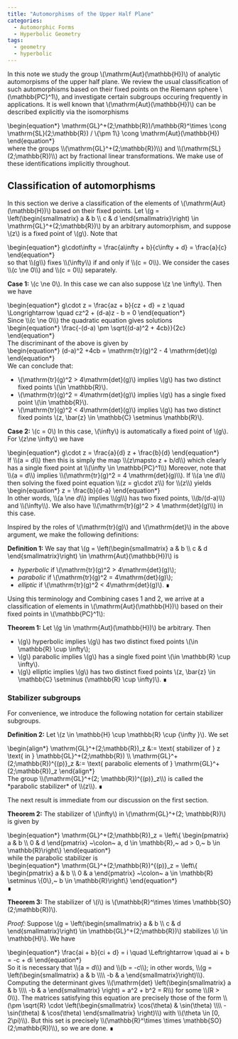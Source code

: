 ```yaml
---
title: "Automorphisms of the Upper Half Plane"
categories:
  - Automorphic Forms
  - Hyperbolic Geometry
tags:
  - geometry
  - hyperbolic
---
```


In this note we study the group \\(\mathrm{Aut}(\mathbb{H})\\) of analytic automorpisms of the upper half plane. We review the usual 
classification of such automorphisms based on their fixed points on the Riemann sphere \\(\mathbb{PC}^1\\), and investigate certain subgroups 
occuring frequently in applications. It is well known that \\(\mathrm{Aut}(\mathbb{H})\\) can be described explicitly via the isomorphisms
<div class="mathjax">\begin{equation*}
  \mathrm{GL}^+(2;\mathbb{R})/\mathbb{R}^\times \cong 
  \mathrm{SL}(2;\mathbb{R}) / \{\pm 1\} \cong
  \mathrm{Aut}(\mathbb{H})
\end{equation*}</div>
where the groups \\(\mathrm{GL}^+(2;\mathbb{R})\\) and \\(\mathrm{SL}(2;\mathbb{R})\\) act by fractional linear transformations. We make use of 
these identifications implicitly throughout. 

## Classification of automorphisms

In this section we derive a classification of the elements of \\(\mathrm{Aut}(\mathbb{H})\\) based on their fixed points. Let 
\\(g = \left(\begin{smallmatrix} a & b  \\\\ c & d \end{smallmatrix}\right) \in \mathrm{GL}^+(2;\mathbb{R})\\) by an arbitrary automorphism,
and suppose \\(z\\) is a fixed point of \\(g\\). Note that
<div class="mathjax">\begin{equation*}
  g\cdot\infty = \frac{a\infty + b}{c\infty + d} = \frac{a}{c} 
\end{equation*}</div>
so that \\(g\\) fixes \\(\infty\\) if and only if \\(c = 0\\). We consider the cases \\(c \ne 0\\) and \\(c = 0\\) separately.

**Case 1:** \\(c \ne 0\\). In this case we can also suppose \\(z \ne \infty\\). Then we have
<div class="mathjax">\begin{equation*}
  g\cdot z = \frac{az + b}{cz + d} = z
    \quad \Longrightarrow \quad
  cz^2 + (d-a)z - b = 0
\end{equation*}</div>
Since \\(c \ne 0\\) the quadratic equation gives solutions
<div class="mathjax">\begin{equation*}
  \frac{-(d-a) \pm \sqrt{(d-a)^2 + 4cb}}{2c} 
\end{equation*}</div>
The discriminant of the above is given by
<div class="mathjax">\begin{equation*}
  (d-a)^2 +4cb = \mathrm{tr}(g)^2 - 4 \mathrm{det}(g)
\end{equation*}</div>
We can conclude that:

- \\(\mathrm{tr}(g)^2 > 4\mathrm{det}(g)\\) implies \\(g\\) has two distinct fixed points \\(\in \mathbb{R}\\). 
- \\(\mathrm{tr}(g)^2 = 4\mathrm{det}(g)\\) implies \\(g\\) has a single fixed point \\(\in \mathbb{R}\\).
- \\(\mathrm{tr}(g)^2 < 4\mathrm{det}(g)\\) implies \\(g\\) has two distinct fixed points \\(z, \bar{z} \in \mathbb{C} \setminus \mathbb{R}\\). 

**Case 2:** \\(c = 0\\) In this case, \\(\infty\\) is automatically a fixed point of \\(g\\). For \\(z\ne \infty\\) we have
<div class="mathjax">\begin{equation*}
  g\cdot z = \frac{a}{d} z + \frac{b}{d} 
\end{equation*}</div>
If \\(a = d\\) then this is simply the map \\(z\mapsto z + b/d\\) which clearly has a single fixed point at \\(\infty \in \mathbb{PC}^1\\)
Moreover, note that \\(a = d\\) implies \\(\mathrm{tr}(g)^2 = 4 \mathrm{det}(g)\\). If \\(a \ne d\\) then solving the fixed point 
equation \\(z = g\cdot z\\) for \\(z\\) yields
<div class="mathjax">\begin{equation*}
  z = \frac{b}{d-a} 
\end{equation*}</div>
In other words, \\(a \ne d\\) implies \\(g\\) has two fixed points, \\(b/(d-a)\\) and \\(\infty\\). We also have 
\\(\mathrm{tr}(g)^2 > 4 \mathrm{det}(g)\\) in this case. 

Inspired by the roles of \\(\mathrm{tr}(g)\\) and \\(\mathrm{det}\\) in the above argument, we make the following definitions:

**Definition 1:** We say that \\(g = \left(\begin{smallmatrix} a & b  \\\\ c & d \end{smallmatrix}\right) \in \mathrm{Aut}(\mathbb{H})\\)
is

- *hyperbolic* if \\(\mathrm{tr}(g)^2 > 4\mathrm{det}(g)\\);
- *parabolic* if \\(\mathrm{tr}(g)^2 = 4\mathrm{det}(g)\\);
- *elliptic* if \\(\mathrm{tr}(g)^2 < 4\mathrm{det}(g)\\).
∎

Using this terminology and Combining cases 1 and 2, we arrive at a classification of elements in \\(\mathrm{Aut}(\mathbb{H})\\) based on their
fixed points in \\(\mathbb{PC}^1\\):

**Theorem 1:** Let \\(g \in \mathrm{Aut}(\mathbb{H})\\) be arbitrary. Then

- \\(g\\) hyperbolic implies \\(g\\) has two distinct fixed points \\(\in \mathbb{R} \cup \infty\\);
- \\(g\\) parabolic implies \\(g\\) has a single fixed point \\(\in \mathbb{R} \cup \infty\\).
- \\(g\\) elliptic implies \\(g\\) has two distinct fixed points \\(z, \bar{z} \in \mathbb{C} \setminus (\mathbb{R} \cup \infty)\\).
∎


### Stabilizer subgroups

For convenience, we introduce the following notation for certain stabilizer subgroups.

**Definition 2:** Let \\(z \in \mathbb{H} \cup \mathbb{R} \cup \{\infty \}\\). We set 
<div class="mathjax">\begin{align*}
  \mathrm{GL}^+(2;\mathbb{R})_z &:= \text{ stabilizer of } z \text{ in } \mathbb{GL}^+(2;\mathbb{R}) \\
  \mathrm{GL}^+(2;\mathbb{R})^{(p)}_z &:= \text{ parabolic elements of } \mathrm{GL}^+(2;\mathbb{R})_z
\end{align*}</div>
The group \\(\mathrm{GL}^+(2; \mathbb{R})^{(p)}_z\\) is called the *parabolic stabilizer* of \\(z\\).
∎

The next result is immediate from our discussion on the first section.

**Theorem 2:** The stabilizer of \\(\infty\\) in \\(\mathrm{GL}^+(2; \mathbb{R})\\) is given by
<div class="mathjax">\begin{equation*}
  \mathrm{GL}^+(2;\mathbb{R})_z = \left\{ \begin{pmatrix}
  a & b \\
  0 & d
  \end{pmatrix} ~\colon~ a, d \in \mathbb{R},~ ad > 0,~ b \in \mathbb{R}\right\} 
\end{equation*}</div>
while the parabolic stabilizer is
<div class="mathjax">\begin{equation*}
  \mathrm{GL}^+(2;\mathbb{R})^{(p)}_z = \left\{ \begin{pmatrix}
  a & b \\
  0 & a
  \end{pmatrix} ~\colon~ a \in \mathbb{R} \setminus \{0\},~ b \in \mathbb{R}\right\} 
\end{equation*}</div>
∎

**Theorem 3:** The stabilizer of \\(i\\) is \\(\mathbb{R}^\times \times \mathbb{SO}(2;\mathbb{R})\\).

*Proof:* 
Suppose \\(g = \left(\begin{smallmatrix} a & b  \\\\ c & d \end{smallmatrix}\right) \in \mathbb{GL}^+(2;\mathbb{R})\\) stabilizes 
\\(i \in \mathbb{H}\\). We have
<div class="mathjax">\begin{equation*}
  \frac{ai + b}{ci + d}  = i \quad \Leftrightarrow \quad ai + b = -c + di
\end{equation*}</div>
So it is necessary that \\(a = d\\) and \\(b = -c\\); in other words, 
\\(g = \left(\begin{smallmatrix} a & b  \\\\ -b & a \end{smallmatrix}\right)\\). Computing the determinant gives
\\(\mathrm{det} \left(\begin{smallmatrix} a & b  \\\\ -b & a \end{smallmatrix} \right) = a^2 + b^2 = R\\) for some 
\\(R > 0\\). The matrices satisfying this equation are precisely those of the form
\\(\pm \sqrt{R} \cdot \left(\begin{smallmatrix} \cos(\theta) & \sin(\theta)  \\\\ -\sin(\theta) & \cos(\theta) \end{smallmatrix} \right)\\)
with \\(\theta \in [0, 2\pi)\\). But this set is precisely \\(\mathbb{R}^\times \times \mathbb{SO}(2;\mathbb{R})\\), so we are done. 
∎
